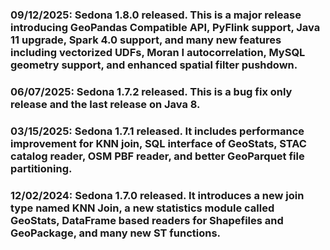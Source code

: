 ### 09/12/2025: Sedona 1.8.0 released. This is a major release introducing GeoPandas Compatible API, PyFlink support, Java 11 upgrade, Spark 4.0 support, and many new features including vectorized UDFs, Moran I autocorrelation, MySQL geometry support, and enhanced spatial filter pushdown.

### 06/07/2025: Sedona 1.7.2 released. This is a bug fix only release and the last release on Java 8.

### 03/15/2025: Sedona 1.7.1 released. It includes performance improvement for KNN join, SQL interface of GeoStats, STAC catalog reader, OSM PBF reader, and better GeoParquet file partitioning.

### 12/02/2024: Sedona 1.7.0 released. It introduces a new join type named KNN Join, a new statistics module called GeoStats, DataFrame based readers for Shapefiles and GeoPackage, and many new ST functions.
